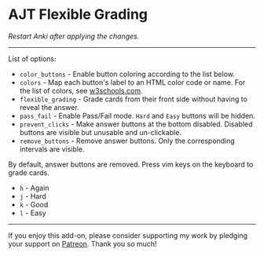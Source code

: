 # AJT Flexible Grading

*Restart Anki after applying the changes.*

****

List of options:

* `color_buttons` - Enable button coloring according to the list below.
* `colors` - Map each button's label to an HTML color code or name.
For the list of colors, see [w3schools.com](https://www.w3schools.com/colors/colors_groups.asp).
* `flexible_grading` - Grade cards from their front side without having to reveal the answer.
* `pass_fail` - Enable Pass/Fail mode. `Hard` and `Easy` buttons will be hidden.
* `prevent_clicks` - Make answer buttons at the bottom disabled.
Disabled buttons are visible but unusable and un-clickable.
* `remove_buttons` - Remove answer buttons. Only the corresponding intervals are visible.

By default, answer buttons are removed. Press vim keys on the keyboard to grade cards.

* `h` - Again
* `j` - Hard
* `k` - Good
* `l` - Easy

****

If you enjoy this add-on, please consider supporting my work by
pledging your support on [Patreon](https://www.patreon.com/bePatron?u=43555128).
Thank you so much!
